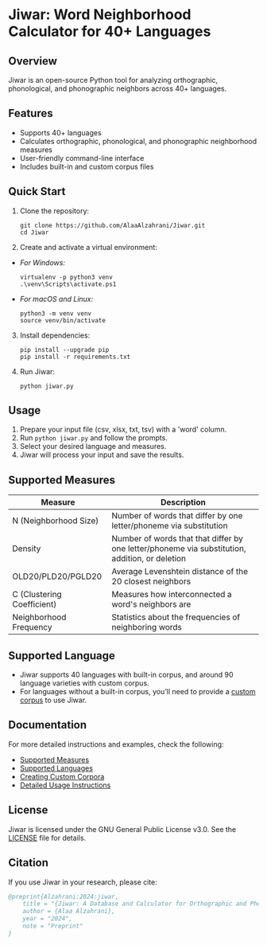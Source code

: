 # Jiwar: Word Neighborhood Calculator for 40+ Languages

## Overview

Jiwar is an open-source Python tool for analyzing orthographic, phonological, and phonographic neighbors across 40+ languages. 

## Features

- Supports 40+ languages
- Calculates orthographic, phonological, and phonographic neighborhood measures
- User-friendly command-line interface
- Includes built-in and custom corpus files

## Quick Start

1. Clone the repository:
   ```
   git clone https://github.com/AlaaAlzahrani/Jiwar.git
   cd Jiwar
   ```

2. Create and activate a virtual environment:

- _For Windows:_
   ```
   virtualenv -p python3 venv
   .\venv\Scripts\activate.ps1
   ```

- _For macOS and Linux:_
   ```
   python3 -m venv venv
   source venv/bin/activate
   ```

3. Install dependencies:
   ```
   pip install --upgrade pip
   pip install -r requirements.txt
   ```

4. Run Jiwar:
   ```
   python jiwar.py
   ```

## Usage

1. Prepare your input file (csv, xlsx, txt, tsv) with a 'word' column.
2. Run `python jiwar.py` and follow the prompts.
3. Select your desired language and measures.
4. Jiwar will process your input and save the results.


## Supported Measures

| Measure | Description |
|---------|-------------|
| N (Neighborhood Size) | Number of words that differ by one letter/phoneme via substitution |
| Density | Number of words that that differ by one letter/phoneme via substitution, addition, or deletion |
| OLD20/PLD20/PGLD20 | Average Levenshtein distance of the 20 closest neighbors |
| C (Clustering Coefficient) | Measures how interconnected a word's neighbors are |
| Neighborhood Frequency | Statistics about the frequencies of neighboring words |

## Supported Language 

- Jiwar supports 40 languages with built-in corpus, and around 90 language varieties with custom corpus.
- For languages without a built-in corpus, you'll need to provide a [custom corpus](https://github.com/AlaaAlzahrani/Jiwar/blob/master/docs/CUSTOM_CORPUS.md) to use Jiwar.




## Documentation

For more detailed instructions and examples, check the following:
- [Supported Measures](https://github.com/AlaaAlzahrani/Jiwar/blob/master/docs/MEASURES.md)
- [Supported Languages](https://github.com/AlaaAlzahrani/Jiwar/blob/master/docs/LANGUAGES.md)
- [Creating Custom Corpora](https://github.com/AlaaAlzahrani/Jiwar/blob/master/docs/CUSTOM_CORPUS.md)
- [Detailed Usage Instructions](https://github.com/AlaaAlzahrani/Jiwar/blob/master/docs/USAGE.md)


## License

Jiwar is licensed under the GNU General Public License v3.0. See the [LICENSE](LICENSE) file for details.

## Citation

If you use Jiwar in your research, please cite:

```bibtex
@preprint{Alzahrani:2024:jiwar,
    title = "{Jiwar: A Database and Calculator for Orthographic and Phonological Neighborhood Measures for 40 Languages}",
    author = {Alaa Alzahrani},
    year = "2024",
    note = "Preprint"
}
```
